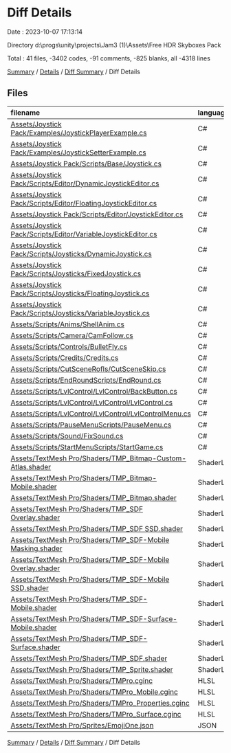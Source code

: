 # Diff Details

Date : 2023-10-07 17:13:14

Directory d:\\progs\\unity\\projects\\Jam3 (1)\\Assets\\Free HDR Skyboxes Pack

Total : 41 files,  -3402 codes, -91 comments, -825 blanks, all -4318 lines

[Summary](results.md) / [Details](details.md) / [Diff Summary](diff.md) / Diff Details

## Files
| filename | language | code | comment | blank | total |
| :--- | :--- | ---: | ---: | ---: | ---: |
| [Assets/Joystick Pack/Examples/JoystickPlayerExample.cs](/Assets/Joystick%20Pack/Examples/JoystickPlayerExample.cs) | C# | -14 | 0 | -2 | -16 |
| [Assets/Joystick Pack/Examples/JoystickSetterExample.cs](/Assets/Joystick%20Pack/Examples/JoystickSetterExample.cs) | C# | -60 | 0 | -6 | -66 |
| [Assets/Joystick Pack/Scripts/Base/Joystick.cs](/Assets/Joystick%20Pack/Scripts/Base/Joystick.cs) | C# | -130 | 0 | -20 | -150 |
| [Assets/Joystick Pack/Scripts/Editor/DynamicJoystickEditor.cs](/Assets/Joystick%20Pack/Scripts/Editor/DynamicJoystickEditor.cs) | C# | -30 | 0 | -5 | -35 |
| [Assets/Joystick Pack/Scripts/Editor/FloatingJoystickEditor.cs](/Assets/Joystick%20Pack/Scripts/Editor/FloatingJoystickEditor.cs) | C# | -19 | 0 | -2 | -21 |
| [Assets/Joystick Pack/Scripts/Editor/JoystickEditor.cs](/Assets/Joystick%20Pack/Scripts/Editor/JoystickEditor.cs) | C# | -55 | 0 | -9 | -64 |
| [Assets/Joystick Pack/Scripts/Editor/VariableJoystickEditor.cs](/Assets/Joystick%20Pack/Scripts/Editor/VariableJoystickEditor.cs) | C# | -31 | 0 | -6 | -37 |
| [Assets/Joystick Pack/Scripts/Joysticks/DynamicJoystick.cs](/Assets/Joystick%20Pack/Scripts/Joysticks/DynamicJoystick.cs) | C# | -35 | 0 | -6 | -41 |
| [Assets/Joystick Pack/Scripts/Joysticks/FixedJoystick.cs](/Assets/Joystick%20Pack/Scripts/Joysticks/FixedJoystick.cs) | C# | -6 | 0 | -2 | -8 |
| [Assets/Joystick Pack/Scripts/Joysticks/FloatingJoystick.cs](/Assets/Joystick%20Pack/Scripts/Joysticks/FloatingJoystick.cs) | C# | -23 | 0 | -3 | -26 |
| [Assets/Joystick Pack/Scripts/Joysticks/VariableJoystick.cs](/Assets/Joystick%20Pack/Scripts/Joysticks/VariableJoystick.cs) | C# | -53 | 0 | -10 | -63 |
| [Assets/Scripts/Anims/ShellAnim.cs](/Assets/Scripts/Anims/ShellAnim.cs) | C# | -10 | 0 | -2 | -12 |
| [Assets/Scripts/Camera/CamFollow.cs](/Assets/Scripts/Camera/CamFollow.cs) | C# | -18 | -2 | -7 | -27 |
| [Assets/Scripts/Controls/BulletFly.cs](/Assets/Scripts/Controls/BulletFly.cs) | C# | -71 | -7 | -20 | -98 |
| [Assets/Scripts/Credits/Credits.cs](/Assets/Scripts/Credits/Credits.cs) | C# | -16 | 0 | -4 | -20 |
| [Assets/Scripts/CutSceneRofls/CutSceneSkip.cs](/Assets/Scripts/CutSceneRofls/CutSceneSkip.cs) | C# | -11 | 0 | -3 | -14 |
| [Assets/Scripts/EndRoundScripts/EndRound.cs](/Assets/Scripts/EndRoundScripts/EndRound.cs) | C# | -59 | 0 | -18 | -77 |
| [Assets/Scripts/LvlControl/LvlControl/BackButton.cs](/Assets/Scripts/LvlControl/LvlControl/BackButton.cs) | C# | -9 | 0 | -3 | -12 |
| [Assets/Scripts/LvlControl/LvlControl/LvlControl.cs](/Assets/Scripts/LvlControl/LvlControl/LvlControl.cs) | C# | -33 | 0 | -6 | -39 |
| [Assets/Scripts/LvlControl/LvlControl/LvlControlMenu.cs](/Assets/Scripts/LvlControl/LvlControl/LvlControlMenu.cs) | C# | -105 | 0 | -18 | -123 |
| [Assets/Scripts/PauseMenuScripts/PauseMenu.cs](/Assets/Scripts/PauseMenuScripts/PauseMenu.cs) | C# | -46 | 0 | -11 | -57 |
| [Assets/Scripts/Sound/FixSound.cs](/Assets/Scripts/Sound/FixSound.cs) | C# | -26 | 0 | -3 | -29 |
| [Assets/Scripts/StartMenuScripts/StartGame.cs](/Assets/Scripts/StartMenuScripts/StartGame.cs) | C# | -49 | 0 | -13 | -62 |
| [Assets/TextMesh Pro/Shaders/TMP_Bitmap-Custom-Atlas.shader](/Assets/TextMesh%20Pro/Shaders/TMP_Bitmap-Custom-Atlas.shader) | ShaderLab | -109 | -2 | -33 | -144 |
| [Assets/TextMesh Pro/Shaders/TMP_Bitmap-Mobile.shader](/Assets/TextMesh%20Pro/Shaders/TMP_Bitmap-Mobile.shader) | ShaderLab | -112 | -3 | -31 | -146 |
| [Assets/TextMesh Pro/Shaders/TMP_Bitmap.shader](/Assets/TextMesh%20Pro/Shaders/TMP_Bitmap.shader) | ShaderLab | -109 | -2 | -33 | -144 |
| [Assets/TextMesh Pro/Shaders/TMP_SDF Overlay.shader](/Assets/TextMesh%20Pro/Shaders/TMP_SDF%20Overlay.shader) | ShaderLab | -243 | -4 | -71 | -318 |
| [Assets/TextMesh Pro/Shaders/TMP_SDF SSD.shader](/Assets/TextMesh%20Pro/Shaders/TMP_SDF%20SSD.shader) | ShaderLab | -241 | -4 | -66 | -311 |
| [Assets/TextMesh Pro/Shaders/TMP_SDF-Mobile Masking.shader](/Assets/TextMesh%20Pro/Shaders/TMP_SDF-Mobile%20Masking.shader) | ShaderLab | -188 | -10 | -50 | -248 |
| [Assets/TextMesh Pro/Shaders/TMP_SDF-Mobile Overlay.shader](/Assets/TextMesh%20Pro/Shaders/TMP_SDF-Mobile%20Overlay.shader) | ShaderLab | -183 | -8 | -50 | -241 |
| [Assets/TextMesh Pro/Shaders/TMP_SDF-Mobile SSD.shader](/Assets/TextMesh%20Pro/Shaders/TMP_SDF-Mobile%20SSD.shader) | ShaderLab | -82 | -4 | -21 | -107 |
| [Assets/TextMesh Pro/Shaders/TMP_SDF-Mobile.shader](/Assets/TextMesh%20Pro/Shaders/TMP_SDF-Mobile.shader) | ShaderLab | -183 | -8 | -50 | -241 |
| [Assets/TextMesh Pro/Shaders/TMP_SDF-Surface-Mobile.shader](/Assets/TextMesh%20Pro/Shaders/TMP_SDF-Surface-Mobile.shader) | ShaderLab | -103 | -8 | -28 | -139 |
| [Assets/TextMesh Pro/Shaders/TMP_SDF-Surface.shader](/Assets/TextMesh%20Pro/Shaders/TMP_SDF-Surface.shader) | ShaderLab | -122 | -4 | -33 | -159 |
| [Assets/TextMesh Pro/Shaders/TMP_SDF.shader](/Assets/TextMesh%20Pro/Shaders/TMP_SDF.shader) | ShaderLab | -243 | -4 | -71 | -318 |
| [Assets/TextMesh Pro/Shaders/TMP_Sprite.shader](/Assets/TextMesh%20Pro/Shaders/TMP_Sprite.shader) | ShaderLab | -97 | 0 | -20 | -117 |
| [Assets/TextMesh Pro/Shaders/TMPro.cginc](/Assets/TextMesh%20Pro/Shaders/TMPro.cginc) | HLSL | -63 | -2 | -20 | -85 |
| [Assets/TextMesh Pro/Shaders/TMPro_Mobile.cginc](/Assets/TextMesh%20Pro/Shaders/TMPro_Mobile.cginc) | HLSL | -122 | -2 | -34 | -158 |
| [Assets/TextMesh Pro/Shaders/TMPro_Properties.cginc](/Assets/TextMesh%20Pro/Shaders/TMPro_Properties.cginc) | HLSL | -62 | -10 | -14 | -86 |
| [Assets/TextMesh Pro/Shaders/TMPro_Surface.cginc](/Assets/TextMesh%20Pro/Shaders/TMPro_Surface.cginc) | HLSL | -76 | -7 | -19 | -102 |
| [Assets/TextMesh Pro/Sprites/EmojiOne.json](/Assets/TextMesh%20Pro/Sprites/EmojiOne.json) | JSON | -155 | 0 | -2 | -157 |

[Summary](results.md) / [Details](details.md) / [Diff Summary](diff.md) / Diff Details